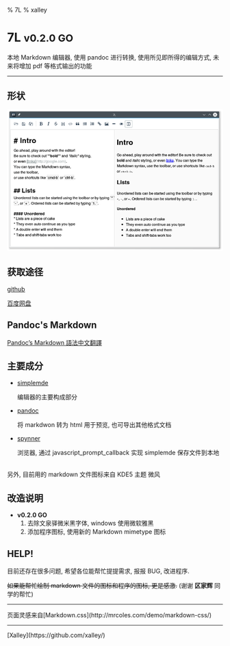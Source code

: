 % 7L
% xalley

# 7L <small>v0.2.0 GO</small>

本地 Markdown 编辑器,
使用 pandoc 进行转换,
使用所见即所得的编辑方式,
未来将增加 pdf 等格式输出的功能


------------------------------------------------------------------------


## 形状

![形状](screenshoot.png)


## 获取途径

[github](https://github.com/xalley/7L/releases)

[百度网盘](http://pan.baidu.com/s/1mhmilPu)


## Pandoc's Markdown

[Pandoc’s Markdown 語法中文翻譯](http://pages.tzengyuxio.me/pandoc/)


## 主要成分

* [simplemde](https://github.com/NextStepWebs/simplemde-markdown-editor)

    编辑器的主要构成部分

* [pandoc](https://github.com/jgm/pandoc)

    将 markdwon 转为 html 用于预览, 也可导出其他格式文档

* [spynner](https://github.com/makinacorpus/spynner)

    浏览器, 通过 javascript_prompt_callback 实现 simplemde 保存文件到本地

<br>
另外, 目前用的 markdown 文件图标来自 KDE5 主题 微风

## 改造说明

* **v0.2.0 GO**
    1. 去除文泉驿微米黑字体, windows 使用微软雅黑
    2. 添加程序图标, 使用新的 Markdown mimetype 图标

## HELP!

目前还存在很多问题, 希望各位能帮忙提提需求, 报报 BUG, 改进程序.

~~如果能帮忙绘制 markdown 文件的图标和程序的图标, 更是感激.~~ (谢谢 **区家辉** 同学的帮忙)


------------------------------------------------------------------------------------------

<p class="text-center">页面灵感来自[Markdown.css](http://mrcoles.com/demo/markdown-css/)<p>

------------------------------------------------------------------------------------------

<p class="text-center">[Xalley](https://github.com/xalley/)</p>
